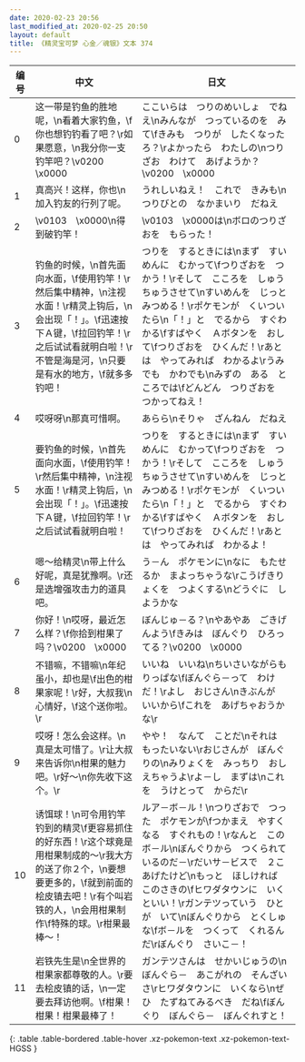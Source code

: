 ```yaml
---
date: 2020-02-23 20:56
last_modified_at: 2020-02-25 20:50
layout: default
title: 《精灵宝可梦 心金／魂银》文本 374
---
```

| 编号 | 中文 | 日文 |
| ---- | ---- | ---- |
| 0 | 这一带是钓鱼的胜地呢，\n看着大家钓鱼，\f你也想钓钓看了吧？\r如果愿意，\n我分你一支钓竿吧？\v0200　\x0000 | ここいらは　つりのめいしょ　でねえ\nみんなが　つっているのを　みて\fきみも　つりが　したくなったろ？\rよかったら　わたしの\nつりざお　わけて　あげようか？\v0200　\x0000 |
| 1 | 真高兴！这样，你也\n加入钓友的行列了呢。 | うれしいねえ！　これで　きみも\nつりびとの　なかまいり　だねえ |
| 2 | \v0103　\x0000\n得到破钓竿！ | \v0103　\x0000は\nボロのつりざおを　もらった！ |
| 3 | 钓鱼的时候，\n首先面向水面，\f使用钓竿！\r然后集中精神，\n注视水面！\r精灵上钩后，\n会出现「！」。\f迅速按下Ａ键，\f拉回钓竿！\r之后试试看就明白啦！\r不管是海是河，\n只要是有水的地方，\f就多多钓吧！ | つりを　するときには\nまず　すいめんに　むかって\fつりざおを　つかう！\rそして　こころを　しゅうちゅうさせて\nすいめんを　じっと　みつめる！\rポケモンが　くいついたら\n「！」と　でるから　すぐわかる\fすばやく　Ａボタンを　おして\fつりざおを　ひくんだ！\rあとは　やってみれば　わかるよ\rうみでも　かわでも\nみずの　ある　ところでは\fどんどん　つりざおを　つかってねえ！ |
| 4 | 哎呀呀\n那真可惜啊。 | あらら\nそりゃ　ざんねん　だねえ |
| 5 | 要钓鱼的时候，\n首先面向水面，\f使用钓竿！\r然后集中精神，\n注视水面！\r精灵上钩后，\n会出现「！」。\f迅速按下Ａ键，\f拉回钓竿！\r之后试试看就明白啦！ | つりを　するときには\nまず　すいめんに　むかって\fつりざおを　つかう！\rそして　こころを　しゅうちゅうさせて\nすいめんを　じっと　みつめる！\rポケモンが　くいついたら\n「！」と　でるから　すぐわかる\fすばやく　Ａボタンを　おして\fつりざおを　ひくんだ！\rあとは　やってみれば　わかるよ！ |
| 6 | 嗯～给精灵\n带上什么好呢，真是犹豫啊。\r还是选增强攻击力的道具吧。 | う－ん　ポケモンに\nなに　もたせるか　まよっちゃうな\rこうげきりょくを　つよくする\nどうぐに　しようかな |
| 7 | 你好！\n哎呀，最近怎么样？\f你拾到柑果了吗？\v0200　\x0000 | ぼんじゅ－る？\nやあやあ　ごきげんよう\fきみは　ぼんぐり　ひろってる？\v0200　\x0000 |
| 8 | 不错嘛，不错嘛\n年纪虽小，却也是\f出色的柑果家呢！\r好，大叔我\n心情好，\f这个送你啦。\r | いいね　いいね\nちいさいながらも　りっぱな\fぼんぐら－って　わけだ！\rよし　おじさん\nきぶんが　いいから\fこれを　あげちゃおうかな\r |
| 9 | 哎呀！怎么会这样。\n真是太可惜了。\r让大叔来告诉你\n柑果的魅力吧。\r好～\n你先收下这个。\r | やや！　なんて　ことだ\nそれは　もったいない\rおじさんが　ぼんぐりの\nみりょくを　みっちり　おしえちゃうよ\rよ－し　まずは\nこれを　うけとって　からだ\r |
| 10 | 诱饵球！\n可令用钓竿钓到的精灵\f更容易抓住的好东西！\r这个球竟是用柑果制成的～\r我大方的送了你２个，\n要想要更多的，\f就到前面的桧皮镇去吧！\r有个叫岩铁的人，\n会用柑果制作\f特殊的球。\r柑果最棒～！ | ルア－ボ－ル！\nつりざおで　つった　ポケモンが\fつかまえ　やすくなる　すぐれもの！\rなんと　この　ボ－ル\nぼんぐりから　つくられて　いるのだ－\rだいサ－ビスで　２こ　あげたけど\nもっと　ほしければ　このさきの\fヒワダタウンに　いくといい！\rガンテツっていう　ひとが　いて\nぼんぐりから　とくしゅな\fボ－ルを　つくって　くれるんだ\rぼんぐり　さいこ－！ |
| 11 | 岩铁先生是\n全世界的柑果家都尊敬的人。\r要去桧皮镇的话，\n一定要去拜访他啊。\f柑果！柑果！柑果最棒了！ | ガンテツさんは　せかいじゅうの\nぼんぐら－　あこがれの　そんざいさ\rヒワダタウンに　いくなら\nぜひ　たずねてみるべき　だね\fぼんぐり　ぼんぐら－　ぼんぐれすと！ |
{: .table .table-bordered .table-hover .xz-pokemon-text .xz-pokemon-text-HGSS }